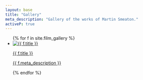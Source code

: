 ```yaml
---
layout: base
title: "Gallery"
meta_description: "Gallery of the works of Martin Smeaton."
activeP: true
---
```


  <section>
    <ul id="gallery">
    {% for f in site.film_gallery %}
      <li>
        <a href="{{ f.permalink | relative_url }}">
          <img src="{{ f.img_small | relative_url }}" alt="{{ f.title }}">
          <p>{{ f.title }}</p>
          <p>{{ f.meta_description }}</p>
        </a>
      </li>
    {% endfor %}
    </ul>
  </section>

